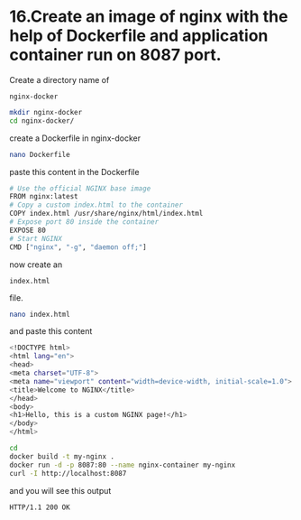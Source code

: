 # 16.Create an image of nginx with the help of Dockerfile and application container run on 8087 port.
Create a directory name of
```plaintext
nginx-docker
```
```sh
mkdir nginx-docker
cd nginx-docker/
```
create a Dockerfile in nginx-docker
```sh
nano Dockerfile 
```
paste this content in the Dockerfile
```sh
# Use the official NGINX base image
FROM nginx:latest
# Copy a custom index.html to the container
COPY index.html /usr/share/nginx/html/index.html
# Expose port 80 inside the container
EXPOSE 80
# Start NGINX
CMD ["nginx", "-g", "daemon off;"]  
```
now create an 
```plaintext
index.html
```
file.
```sh
nano index.html 
```
and paste this content
```sh
<!DOCTYPE html>
<html lang="en">
<head>
<meta charset="UTF-8">
<meta name="viewport" content="width=device-width, initial-scale=1.0">
<title>Welcome to NGINX</title>
</head>
<body>
<h1>Hello, this is a custom NGINX page!</h1>
</body>
</html>  
```
```sh
cd
docker build -t my-nginx .
docker run -d -p 8087:80 --name nginx-container my-nginx
curl -I http://localhost:8087
```
and you will see this output
```plaintext
HTTP/1.1 200 OK
```
